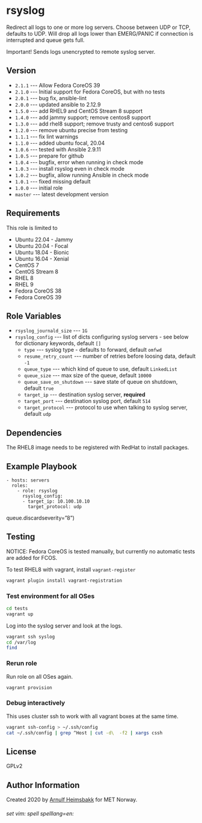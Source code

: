 rsyslog
=======

Redirect all logs to one or more log servers. Choose between UDP or TCP, defaults to UDP. Will drop all logs lower than EMERG/PANIC if connection is interrupted and queue gets full.

Important! Sends logs unencrypted to remote syslog server.

Version
-------

* `2.1.1` --- Allow Fedora CoreOS 39
* `2.1.0` --- Initial support for Fedora CoreOS, but with no tests
* `2.0.1` --- bug fix, ansible-lint
* `2.0.0` --- updated ansible to 2.12.9
* `1.5.0` --- add RHEL9 and CentOS Stream 8 support
* `1.4.0` --- add jammy support; remove centos8 support
* `1.3.0` --- add rhel8 support; remove trusty and centos6 support
* `1.2.0` --- remove ubuntu precise from testing
* `1.1.1` --- fix lint warnings
* `1.1.0` --- added ubuntu focal, 20.04
* `1.0.6` --- tested with Ansible 2.9.11
* `1.0.5` --- prepare for github
* `1.0.4` --- bugfix, error when running in check mode
* `1.0.3` --- install rsyslog even in check mode
* `1.0.2` --- bugfix, allow running Ansible in check mode
* `1.0.1` --- fixed missing default
* `1.0.0` --- initial role
* `master` --- latest development version

Requirements
------------

This role is limited to

* Ubuntu 22.04 - Jammy
* Ubuntu 20.04 - Focal
* Ubuntu 18.04 - Bionic
* Ubuntu 16.04 - Xenial
* CentOS 7
* CentOS Stream 8
* RHEL 8
* RHEL 9
* Fedora CoreOS 38
* Fedora CoreOS 39

Role Variables
--------------

* `rsyslog_journald_size` --- `1G`
* `rsyslog_config` --- list of dicts configuring syslog servers - see below for dictionary keywords, default `[]`
    * `type` --- syslog type - defaults to forward, default `omfwd`
    * `resume_retry_count` --- number of retries before loosing data, default `-1`
    * `queue_type` --- which kind of queue to use, default `LinkedList`
    * `queue_size` --- max size of the queue, default `10000`
    * `queue_save_on_shutdown` --- save state of queue on shutdown, default `true`
    * `target_ip` --- destination syslog server, __required__
    * `target_port` --- destination syslog port, default `514`
    * `target_protocol` --- protocol to use when talking to syslog server, default `udp`

Dependencies
------------

The RHEL8 image needs to be registered with RedHat to install packages.

Example Playbook
----------------

    - hosts: servers
      roles:
        - role: rsyslog
          rsyslog_config:
          - target_ip: 10.100.10.10
            target_protocol: udp

queue.discardseverity=”8”)
          

Testing
-------

NOTICE: Fedora CoreOS is tested manually, but currently no automatic tests
are added for FCOS.

To test RHEL8 with vagrant, install `vagrant-register`

```bash
vagrant plugin install vagrant-registration
```

### Test environment for all OSes

```bash
cd tests
vagrant up
```

Log into the syslog server and look at the logs.

```bash
vagrant ssh syslog
cd /var/log
find
```

### Rerun role

Run role on all OSes again.

```bash
vagrant provision
```

### Debug interactively

This uses cluster ssh to work with all vagrant boxes at the same time.

```bash
vagrant ssh-config > ~/.ssh/config
cat ~/.ssh/config | grep ^Host | cut -d\  -f2 | xargs cssh
```

License
-------

GPLv2

Author Information
------------------

Created 2020 by [Arnulf Heimsbakk](mailto:arnulf.heimsbakk@met.no) for MET Norway.

###### set vim: spell spelllang=en:
